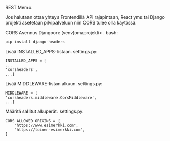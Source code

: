 REST Memo.

Jos halutaan ottaa yhteys Frontendillä API rajapintaan, React yms tai Django projekti asetetaan pilvipalveluun niin CORS tulee olla käytössä.


CORS Asennus Djangoon: (venv)omaprojekti> .
bash:

    pip install django-headers

Lisää INSTALLED_APPS-listaan.
settings.py:
    
    INSTALLED_APPS = [
    ...
    'corsheaders',
    ...]

Lisää MIDDLEWARE-listan alkuun.
settings.py:
    
    MIDDLEWARE = [
    'corsheaders.middleware.CorsMiddleware',
    ...]

Määritä sallitut alkuperät.
settings.py:

    
    CORS_ALLOWED_ORIGINS = [
        "https://www.esimerkki.com",
        "https://toinen-esimerkki.com",
    ]

